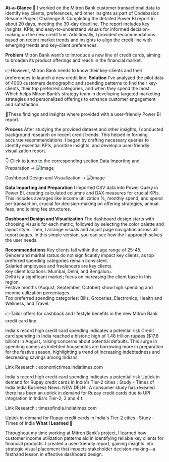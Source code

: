 **At-a-Glance 👀**
I worked on the Mitron Bank customer transactional data to identify key clients, preferences, and other insights as part of Codebasics Resume Project Challenge 8. Completing the detailed Power BI report in about 20 days, meeting the 30-day deadline. The report includes key insights, KPIs, and easy-to-understand visuals for informed decision-making on the new credit line. Additionally, I provided recommendations based on recent market trends and insights to align the credit line with emerging trends and key-client preferences.

**Problem**
Mitron Bank want’s to introduce a new line of credit cards, aiming to broaden its product offerings and reach in the financial market.

👉However, Mitron Bank needs to know their key-clients and their preferences to launch a new credit line.
**Solution**
I’ve analyzed the pilot data of 4000 customers demographic and spending patterns to find their key-clients, their top preferred categories, and when they spend the most. Which helps Mitron Bank’s strategy team in developing targeted marketing strategies and personalized offerings to enhance customer engagement and satisfaction.

🚀These findings and insights where provided with a user-friendly Power BI report.

**Process**
After studying the provided dataset and other insights, I conducted background research on recent credit trends. This helped in forming accurate recommendations. I began by crafting necessary queries to identify essential KPIs, prioritize insights, and develop a user-friendly visualization report.

👇
Click to jump to the corresponding section
Data Importing and Preparation →
![image](https://github.com/user-attachments/assets/87657dcb-e847-4c28-b632-d49f3edfc56e)

Dashboard Design and Visualization →
![image](https://github.com/user-attachments/assets/30ab2bd3-9968-4ddf-94f3-20070f2403a6)

**Data Importing and Preparation**
I imported CSV data into Power Query in Power BI, creating calculated columns and DAX measures for crucial KPIs. This includes averages like income utilization %, monthly spend, and spend per transaction, crucial for decision-making on offering strategies, annual fees, and joining fee structures.


**Dashboard Design and Visualization**
The dashboard design starts with choosing visuals for each metric, followed by selecting the color palette and layout style. Then, I arrange visuals and adjust page navigation across all report pages. In this simple version, you can see how the I approach solves the user needs.

**Recommendations**
Key clients fall within the age range of 25-45.<br>
Gender and marital status do not significantly impact key clients, as top preferred spending categories remain consistent.<br>
Salaried employees and freelancers are key clients.<br>
Key client locations: Mumbai, Delhi, and Bengaluru.<br>
Delhi is a significant market; focus on increasing the client base in this region.<br>
Festive months (August, September, October) show high spending and income utilization percentages.<br>
Top preferred spending categories: Bills, Groceries, Electronics, Health and Wellness, and Travel.<br>


👉Tailor offers for cashback and lifestyle benefits in the new Mitron Bank credit card line.

India's record high credit card spending indicates a potential risk
Credit card spending in India reached a historic high of 1.48 trillion rupees ($17.8 billion) in August, raising concerns about potential defaults. This surge in spending comes as indebted households are borrowing more in preparation for the festive season, highlighting a trend of increasing indebtedness and decreasing savings among Indians.

Link Research : economictimes.indiatimes.com

India's record high credit card spending indicates a potential risk
Uptick in demand for Rupay credit cards in India's Tier-2 cities : Study - Times of India
India Business News: NEW DELHI: A consumer study has revealed there has been an uptick in demand for Rupay credit cards due to UPI integration in India's Tier-2, 3 and 4 t.

Link Research :  timesofindia.indiatimes.com

Uptick in demand for Rupay credit cards in India's Tier-2 cities : Study - Times of India
**What I Learned 🌱**

Throughout my time working at Mitron Bank’s project, I learned how customer income utilization patterns aid in identifying reliable key clients for financial products. I created a user-friendly report, gaining insights into strategic visual placement that impacts stakeholder decision-making—a firsthand lesson in effective dashboard design.

